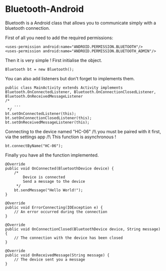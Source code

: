 # Bluetooth-Android
Bluetooth is a Android class that allows you to communicate simply with a bluetooth connection.

First of all you need to add the required permissions: 

    <uses-permission android:name="ANDROID.PERMISSION.BLUETOOTH"/>
    <uses-permission android:name="ANDROID.PERMISSION.BLUETOOTH_ADMIN"/>

Then it is very simple ! First initialise the object.

    Bluetooth bt = new Bluetooth();
    
You can also add listeners but don't forget to implements them.

    public class MainActivity extends Activity implements Bluetooth.OnConnectedListener, Bluetooth.OnConnectionClosedListener, Bluetooth.OnReceivedMessageListener
    /*
        ...
     */
    bt.setOnConnectedListener(this);
    bt.setOnConnectionClosedListener(this);
    bt.setOnReceivedMessageListener(this);
    
Connecting to the device named "HC-06" /!\ you must be paired with it first, via the settings app /!\ 
This function is asynchronous !

    bt.connectByName("HC-06");
    
Finally you have all the function implemented.

    @Override
    public void OnConnected(BluetoothDevice device) {
        /*
            Device is connected
            Send a message to the device
         */
        bt.sendMessage("Hello World!");
    }

    @Override
    public void ErrorConnecting(IOException e) {
        // An error occurred during the connection
    }

    @Override
    public void OnConnectionClosed(BluetoothDevice device, String message) {
        // The connection with the device has been closed
    }

    @Override
    public void OnReceivedMessage(String message) {
        // The device sent you a message
    }
